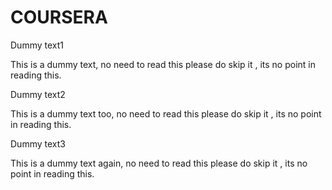 <html>
<head>
<meta charset="utf-8">
<title>COURSERA</title>
<meta charset="utf-8">
<meta name="viewport"
contetnt="width=device-width,initial-scale=1">
<link rel="stylesheet" type="text/css" href="CSSSTYLES.CSS">
</head>
<BODY>
  <h1>COURSERA</h1>
  <div class="col-lg-4 col-md-6 col-sm-12">
    <div class="box">
      <p class="content-name name1">
        Dummy text1
      </p>
     <p class="content">
        This is a dummy text, no need to read this please do skip it , its no point in reading this.
      </p>
  </div>
  </div>
  <div class="col-lg-4 col-md-6 col-sm-12">
    <div class="box">
      <p class="content-name name2">
        Dummy text2
      </p>
      <p class="content">
        This is a dummy text too, no need to read this please do skip it , its no point in reading this.
      </p>
    </div>
  </div>
  <div  class="col-lg-4 col-md-6 col-sm-12">
    <div class="box">
      <p class="content-name name3">
        Dummy text3
      </p>
      <p class="content">
       This is a dummy text again, no need to read this please do skip it , its no point in reading this. 
      </p>
    </div>
  </div>
</BODY>
</html>
